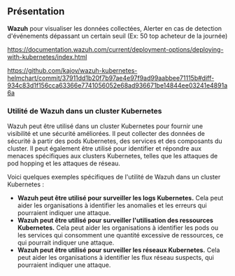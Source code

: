 ## Présentation

**Wazuh** pour visualiser les données collectées, Alerter en cas de detection d'événements dépassant un certain seuil (Ex: 50 top acheteur de la journée)


https://documentation.wazuh.com/current/deployment-options/deploying-with-kubernetes/index.html


https://github.com/kajov/wazuh-kubernetes-helmchart/commit/37911dd1b20f7b97ae4e97f9ad99aabbee71115b#diff-934c83d1f156cca63366e7741056052e68ad936671be14844ee03241e4891a6a



### **Utilité de Wazuh dans un cluster Kubernetes**

Wazuh peut être utilisé dans un cluster Kubernetes pour fournir une visibilité et une sécurité améliorées. Il peut collecter des données de sécurité à partir des pods Kubernetes, des services et des composants du cluster. Il peut également être utilisé pour identifier et répondre aux menaces spécifiques aux clusters Kubernetes, telles que les attaques de pod hopping et les attaques de réseau.

Voici quelques exemples spécifiques de l'utilité de Wazuh dans un cluster Kubernetes :

- **Wazuh peut être utilisé pour surveiller les logs Kubernetes.** Cela peut aider les organisations à identifier les anomalies et les erreurs qui pourraient indiquer une attaque.
- **Wazuh peut être utilisé pour surveiller l'utilisation des ressources Kubernetes.** Cela peut aider les organisations à identifier les pods ou les services qui consomment une quantité excessive de ressources, ce qui pourrait indiquer une attaque.
- **Wazuh peut être utilisé pour surveiller les réseaux Kubernetes.** Cela peut aider les organisations à identifier les flux réseau suspects, qui pourraient indiquer une attaque.




